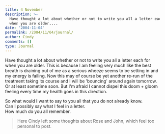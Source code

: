 ```yaml
---
title: 4 November
description: >-
  Have thought a lot about whether or not to write you all a letter each for
  when you are older....
date: '2004-11-04'
permalink: /2004/11/04/journal/
author: Cindy
comments: []
type: Journal
---
```


Have thought a lot about whether or not to write you all a letter each for when you are older. This is because I am feeling very much like the best breath is draining out of me as a serious wheeze seems to be setting in and my energy is failing. Now this may of course be yet another re-run of the treatment taking its course and I will be 'bouncing' around again tomorrow. Or at least sometime soon. But I'm afraid I cannot dispel this doom + gloom feeling every time my health goes in this direction.

So what would I want to say to you all that you do not already know.\
Can I possibly say what I feel in a letter.\
How much do you all remember.

> Here Cindy left some thoughts about Rose and John, which feel too personal to post.